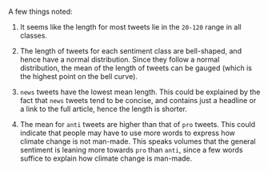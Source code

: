A few things noted:

1. It seems like the length for most tweets lie in the `20-120` range in all classes. 

2. The length of tweets for each sentiment class are bell-shaped, and hence have a normal distribution. Since they follow a normal distribution, the mean of the length of tweets can be gauged (which is the highest point on the bell curve).

3. `news` tweets have the lowest mean length. This could be explained by the fact that `news` tweets tend to be concise, and contains just a headline or a link to the full article, hence the length is shorter. 

4. The mean for `anti` tweets are higher than that of `pro` tweets. This could indicate that people may have to use more words to express how climate change is not man-made. This speaks volumes that the general sentiment is leaning more towards `pro` than `anti`, since a few words suffice to explain how climate change is man-made. 